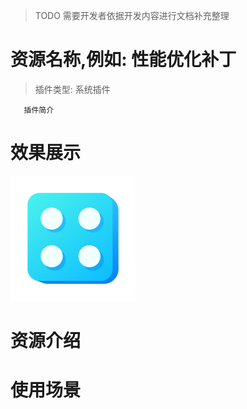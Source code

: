
> TODO 需要开发者依据开发内容进行文档补充整理


# 资源名称,例如: 性能优化补丁
> 插件类型: 系统插件
```text
   插件简介
```

# 效果展示
<img src="./src/core/resources/preview.png" width = "200" height = "200" alt="效果预览图" />

# 资源介绍
  
# 使用场景